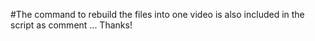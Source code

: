 #The command to rebuild the files into one video is also included in the script as comment ... Thanks!
